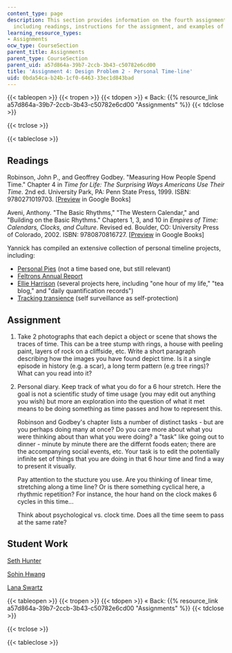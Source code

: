 ```yaml
---
content_type: page
description: This section provides information on the fourth assignment of the course,
  including readings, instructions for the assignment, and examples of student work.
learning_resource_types:
- Assignments
ocw_type: CourseSection
parent_title: Assignments
parent_type: CourseSection
parent_uid: a57d864a-39b7-2ccb-3b43-c50782e6cd00
title: 'Assignment 4: Design Problem 2 - Personal Time-line'
uid: 0bda54ca-b24b-1cf0-6463-33ec1d843bad
---
```


{{< tableopen >}}
{{< tropen >}}
{{< tdopen >}}
« Back: {{% resource_link a57d864a-39b7-2ccb-3b43-c50782e6cd00 "Assignments" %}}
{{< tdclose >}}

{{< trclose >}}

{{< tableclose >}}

Readings
--------

Robinson, John P., and Geoffrey Godbey. "Measuring How People Spend Time." Chapter 4 in _Time for Life: The Surprising Ways Americans Use Their Time_. 2nd ed. University Park, PA: Penn State Press, 1999. ISBN: 9780271019703. \[[Preview](http://books.google.com/books?id=DjsZzPL217kC&pg=PA57=onepage) in Google Books\]

Aveni, Anthony. "The Basic Rhythms," "The Western Calendar," and "Building on the Basic Rhythms." Chapters 1, 3, and 10 in _Empires of Time: Calendars, Clocks, and Culture_. Revised ed. Boulder, CO: University Press of Colorado, 2002. ISBN: 9780870816727. \[[Preview](http://books.google.com/books?id=-QcE2pBCLE8C&pg=PA17=onepage) in Google Books\]

Yannick has compiled an extensive collection of personal timeline projects, including:

*   [Personal Pies](http://www.flipflopflyin.com/personalpies/) (not a time based one, but still relevant)
*   [Feltrons Annual Report](http://feltron.com/FAR09.html)
*   [Ellie Harrison](http://www.ellieharrison.com/_homepage.htm) (several projects here, including "one hour of my life," "tea blog," and "daily quantification records")
*   [Tracking transience](http://www.trackingtransience.com/) (self surveillance as self-protection)

Assignment
----------

1.  Take 2 photographs that each depict a object or scene that shows the traces of time. This can be a tree stump with rings, a house with peeling paint, layers of rock on a cliffside, etc. Write a short paragraph describing how the images you have found depict time. Is it a single episode in history (e.g. a scar), a long term pattern (e.g tree rings)? What can you read into it?
2.  Personal diary. Keep track of what you do for a 6 hour stretch. Here the goal is not a scientific study of time usage (you may edit out anything you wish) but more an exploration into the question of what it met means to be doing something as time passes and how to represent this.
    
    Robinson and Godbey's chapter lists a number of distinct tasks - but are you perhaps doing many at once? Do you care more about what you were thinking about than what you were doing? a "task" like going out to dinner - minute by minute there are the differnt foods eaten; there are the accompanying social events, etc. Your task is to edit the potentially infinite set of things that you are doing in that 6 hour time and find a way to present it visually.
    
    Pay attention to the stucture you use. Are you thinking of linear time, stretching along a time line? Or is there something cyclical here, a rhythmic repetition? For instance, the hour hand on the clock makes 6 cycles in this time...
    
    Think about psychological vs. clock time. Does all the time seem to pass at the same rate?
    

Student Work
------------

[Seth Hunter](http://designingsociablemedia.blogspot.com/2008/03/time-memory-representation.html)

[Sohin Hwang](http://dsm2008.blogspot.com/2008/03/4th-weeks-assignments.html)

[Lana Swartz](http://designingsociablemedia08.blogspot.com/2008/03/response-4-time-and-history.html)

{{< tableopen >}}
{{< tropen >}}
{{< tdopen >}}
« Back: {{% resource_link a57d864a-39b7-2ccb-3b43-c50782e6cd00 "Assignments" %}}
{{< tdclose >}}

{{< trclose >}}

{{< tableclose >}}